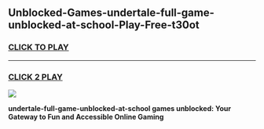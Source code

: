 
## Unblocked-Games-undertale-full-game-unblocked-at-school-Play-Free-t30ot
<h3>
<a href="https://premium76.site?title=undertale-full-game-unblocked-at-school&ref=20A">CLICK TO PLAY</a></h3>
<hr>

<h3>
<a href="https://premium76.site?title=undertale-full-game-unblocked-at-school&ref=20A">CLICK 2 PLAY</a>
  
</h3>

<a href="https://premium76.site?title=undertale-full-game-unblocked-at-school&ref=20A"><img src="https://clearcache.store/games.png"></a>


**undertale-full-game-unblocked-at-school games unblocked: Your Gateway to Fun and Accessible Online Gaming**
